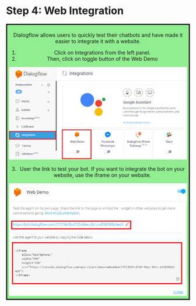 
# Step 4: Web Integration

<div style="border-style: solid; border-color: black; text-align: center; background-color: lightgreen; padding: 5px;">

Dialogflow allows users to quickly test their chatbots and have made it easier to integrate it with a website. 

1.	Click on Integrations from the left panel.
2.	Then, click on toggle button of the Web Demo 

<div style="text-align:center">
  <img src="img/web-integration-1.png" alt="Web Integration Step 1">
</div>

3. User the link to test your bot. If you want to integrate the bot on your website, use the iframe on your website.

<div style="text-align:center">
  <img src="img/web-integration-2.png" alt="Web Integration Step 2">
</div>
